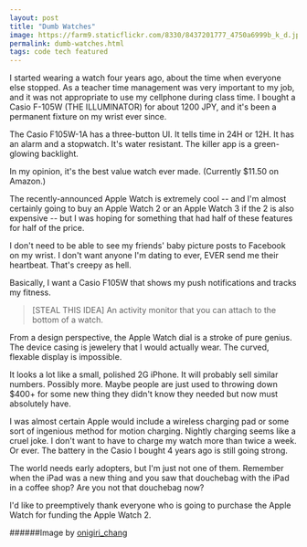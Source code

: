 ```yaml
---
layout: post
title: "Dumb Watches"
image: https://farm9.staticflickr.com/8330/8437201777_4750a6999b_k_d.jpg
permalink: dumb-watches.html
tags: code tech featured
---
```


I started wearing a watch four years ago, about the time when everyone else stopped. As a teacher time management was very important to my job, and it was not appropriate to use my cellphone during class time. I bought a Casio F-105W (THE ILLUMINATOR) for about 1200 JPY, and it's been a permanent fixture on my wrist ever since.

The Casio F105W-1A has a three-button UI. It tells time in 24H or 12H. It has an alarm and a stopwatch. It's water resistant. The killer app is a green-glowing backlight.

In my opinion, it's the best value watch ever made. (Currently $11.50 on Amazon.)

The recently-announced Apple Watch is extremely cool -- and I'm almost certainly going to buy an Apple Watch 2 or an Apple Watch 3 if the 2 is also expensive -- but I was hoping for something that had half of these features for half of the price.

I don't need to be able to see my friends' baby picture posts to Facebook on my wrist. I don't want anyone I'm dating to ever, EVER send me their heartbeat. That's creepy as hell.

Basically, I want a Casio F105W that shows my push notifications and tracks my fitness.

>[STEAL THIS IDEA] An activity monitor that you can attach to the bottom of a watch.

From a design perspective, the Apple Watch dial is a stroke of pure genius. The device casing is jewelery that I would actually wear. The curved, flexable display is impossible.

It looks a lot like a small, polished 2G iPhone. It will probably sell similar numbers. Possibly more. Maybe people are just used to throwing down $400+ for some new thing they didn't know they needed but now must absolutely have.

I was almost certain Apple would include a wireless charging pad or some sort of ingenious method for motion charging. Nightly charging seems like a cruel joke. I don't want to have to charge my watch more than twice a week. Or ever. The battery in the Casio I bought 4 years ago is still going strong.

The world needs early adopters, but I'm just not one of them. Remember when the iPad was a new thing and you saw that douchebag with the iPad in a coffee shop? Are you not that douchebag now?

I'd like to preemptively thank everyone who is going to purchase the Apple Watch for funding the Apple Watch 2.

######Image by [onigiri_chang](https://www.flickr.com/photos/onigiri_chang/)